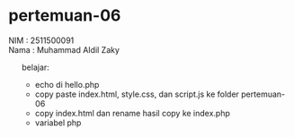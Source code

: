 # pertemuan-06

NIM : 2511500091<br>
Nama : Muhammad AIdil Zaky<br>
<ol>
belajar:<br>
<ul>
    <li>echo di hello.php</li>
    <li>copy paste index.html, style.css, dan script.js ke folder pertemuan-06</li>
    <li>copy index.html dan rename hasil copy ke index.php</li>
    <li>variabel php</li>
</ul>